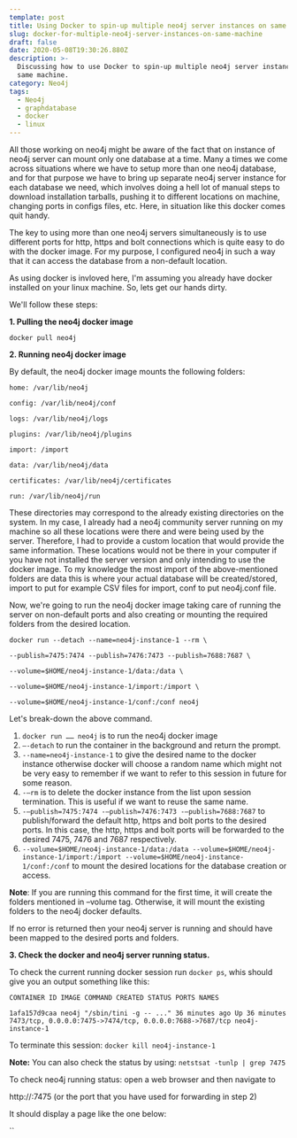 ```yaml
---
template: post
title: Using Docker to spin-up multiple neo4j server instances on same machine
slug: docker-for-multiple-neo4j-server-instances-on-same-machine
draft: false
date: 2020-05-08T19:30:26.880Z
description: >-
  Discussing how to use Docker to spin-up multiple neo4j server instances on
  same machine.
category: Neo4j
tags:
  - Neo4j
  - graphdatabase
  - docker
  - linux
---
```

All those working on neo4j might be aware of the fact that on instance of neo4j server can mount only one database at a time. Many a times we come across situations where we have to setup more than one neo4j database, and for that purpose we have to bring up separate neo4j server instance for each database we need, which involves doing a hell lot of manual steps to download installation tarballs, pushing it to different locations on machine, changing ports in configs files, etc. Here, in situation like this docker comes quit handy.  

The key to using more than one neo4j servers simultaneously is to use different ports for http, https and bolt connections which is quite easy to do with the docker image. For my purpose, I configured neo4j in such a way that it can access the database from a non-default location. 

As using docker is invloved here, I'm assuming you already have docker installed on your linux machine. So, lets get our hands dirty. 

We'll follow these steps:

**1. Pulling the neo4j docker image**

`docker pull neo4j`

**2. Running neo4j docker image**

 By default, the neo4j docker image mounts the following folders:

`home: /var/lib/neo4j`

`config: /var/lib/neo4j/conf`

`logs: /var/lib/neo4j/logs`

`plugins: /var/lib/neo4j/plugins`

`import: /import`

`data: /var/lib/neo4j/data`

`certificates: /var/lib/neo4j/certificates`

`run: /var/lib/neo4j/run`

These directories may correspond to the already existing directories on the system. In my case, I already had a neo4j community server running on my machine so all these locations were there and were being used by the server. Therefore, I had to provide a custom location that would provide the same information. These locations would not be there in your computer if you have not installed the server version and only intending to use the docker image. To my knowledge the most import of the above-mentioned folders are data this is where your actual database will be created/stored, import to put for example CSV files for import, conf to put neo4j.conf file.

Now, we're going to run the neo4j docker image taking care of running the server on non-default ports and also creating or mounting the required folders from the desired location.

`docker run --detach --name=neo4j-instance-1 --rm \`

`--publish=7475:7474 --publish=7476:7473 --publish=7688:7687 \`

`--volume=$HOME/neo4j-instance-1/data:/data \`

`--volume=$HOME/neo4j-instance-1/import:/import \`

`--volume=$HOME/neo4j-instance-1/conf:/conf neo4j`

Let's break-down the above command.

1. `docker run …… neo4j` is to run the neo4j docker image
2. `–-detach` to run the container in the background and return the prompt.
3. `--name=neo4j-instance-1` to give the desired name to the docker instance otherwise docker will choose a random name which might not be very easy to remember if we want to refer to this session in future for some reason.
4. `-–rm` is to delete the docker instance from the list upon session termination. This is useful if we want to reuse the same name.
5. `-–publish=7475:7474 -–publish=7476:7473 -–publish=7688:7687` to publish/forward the default http, https and bolt ports to the desired ports. In this case, the http, https and bolt ports will be forwarded to the desired 7475, 7476 and 7687 respectively.
6. `--volume=$HOME/neo4j-instance-1/data:/data --volume=$HOME/neo4j-instance-1/import:/import --volume=$HOME/neo4j-instance-1/conf:/conf` to mount the desired locations for the database creation or access.

**Note**: If you are running this command for the first time, it will create the folders mentioned in –volume tag. Otherwise, it will mount the existing folders to the neo4j docker defaults.

If no error is returned then your neo4j server is running and should have been mapped to the desired ports and folders.

**3. Check the docker and neo4j server running status.**

To check the current running docker session run `docker ps`, whis should give you an output something like this:

`CONTAINER ID IMAGE COMMAND CREATED STATUS PORTS NAMES`

`1afa157d9caa neo4j "/sbin/tini -g -- ..." 36 minutes ago Up 36 minutes 7473/tcp, 0.0.0.0:7475->7474/tcp, 0.0.0.0:7688->7687/tcp neo4j-instance-1`

To terminate this session: `docker kill neo4j-instance-1`

**Note:** You can also check the status by using: `netstsat -tunlp | grep 7475` 

To check neo4j running status: open a web browser and then navigate to

http://<hostname-of-machine>:7475 (or the port that you have used for forwarding in step 2)

It should display a page like the one below:





``
